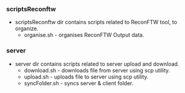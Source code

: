 ### scriptsReconftw
* scriptsReconftw dir contains scripts related to ReconFTW tool, to organize.
    * organise.sh - organises ReconFTW Output data.

### server
* server dir contains scripts related to server upload and download.
    * download.sh - downloads file from server using scp utility.
    * upload.sh - uploads file to server using scp utility.
    * syncFolder.sh - syncs server & client folder.